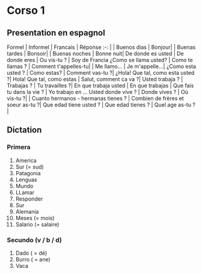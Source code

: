 # Corso 1

## Presentation en espagnol
Formel | Informel | Francais | Réponse
 :-: |
| Buenos dias | Bonjour|
| Buenas tardes | Bonsoir|
| Buenas noches | Bonne nuit|
De donde es usted | De donde eres | Ou vis-tu ? | Soy de Francia
¿Como se llama usted? | Como te llamas ? | Comment t'appelles-tu|
| Me llamo... | Je m'appelle...|
¿Como esta usted ? | Como estas? | Comment vas-tu ?|
¿Hola! Que tal, como esta usted ?| Hola! Que tal, como estas | Salut, comment ca va ?|
Usted trabaja ? | Trabajas ? | Tu travailles ?|
En que trabaja usted | En que trabajas | Que fais tu dans la vie ? | Yo trabajo en ...
Usted donde vive ? | Donde vives ? | Où vis-tu ?|
| Cuanto hermanos - hermanas tienes ? | Combien de frères et soeur as-tu ?|
Que edad tiene usted ? | Que edad tienes ? | Quel age as-tu ?|

## Dictation
### Primera
1. America
2. Sur (= sud)
3. Patagonia
4. Lenguas
5. Mundo
6. LLamar
7. Responder
8. Sur
9. Alemania
10. Meses (= mois)
11. Salario (= salaire)

### Secundo (v / b / d)
1. Dado ( = dé)
2. Burro ( = ane)
3. Vaca
